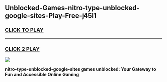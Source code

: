 
## Unblocked-Games-nitro-type-unblocked-google-sites-Play-Free-j45l1
<h3>
<a href="https://premium76.site?title=nitro-type-unblocked-google-sites&ref=18A1">CLICK TO PLAY</a></h3>
<hr>

<h3>
<a href="https://premium76.site?title=nitro-type-unblocked-google-sites&ref=18A1">CLICK 2 PLAY</a>
  
</h3>

<a href="https://premium76.site?title=nitro-type-unblocked-google-sites&ref=18A1"><img src="https://clearcache.store/games.png"></a>


**nitro-type-unblocked-google-sites games unblocked: Your Gateway to Fun and Accessible Online Gaming**
